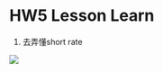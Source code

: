 # HW5 Lesson Learn

1. 去弄懂short rate <br/>
<img src="https://render.githubusercontent.com/render/math?math=dr=a[theta(t)/a-r]*dt+sigma*dz">

